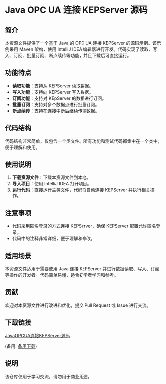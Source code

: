 # Java OPC UA 连接 KEPServer 源码

## 简介

本资源文件提供了一个基于 Java 的 OPC UA 连接 KEPServer 的源码示例。该示例采用 Maven 架构，使用 IntelliJ IDEA 编辑器进行开发。代码实现了读取、写入、订阅、批量订阅、断点续传等功能，并且下载后可直接运行。

## 功能特点

- **读取功能**：支持从 KEPServer 读取数据。
- **写入功能**：支持向 KEPServer 写入数据。
- **订阅功能**：支持对 KEpServer 的数据进行订阅。
- **批量订阅**：支持对多个数据点进行批量订阅。
- **断点续传**：支持在连接中断后继续传输数据。

## 代码结构

代码结构非常简单，仅包含一个类文件。所有功能和测试代码都集中在一个类中，便于理解和使用。

## 使用说明

1. **下载资源文件**：下载本资源文件到本地。
2. **导入项目**：使用 IntelliJ IDEA 打开项目。
3. **运行代码**：直接运行主类文件，代码将自动连接 KEPServer 并执行相关操作。

## 注意事项

- 代码采用匿名登录的方式连接 KEPServer，确保 KEPServer 配置允许匿名登录。
- 代码中的注释非常详细，便于理解和修改。

## 适用场景

本资源文件适用于需要使用 Java 连接 KEPServer 并进行数据读取、写入、订阅等操作的开发者。代码简单易懂，适合初学者学习和参考。

## 贡献

欢迎对本资源文件进行改进和优化，提交 Pull Request 或 Issue 进行交流。

## 下载链接
[JavaOPCUA连接KEPServer源码](https://pan.quark.cn/s/513b663e93cc) 

(备用: [备用下载](https://pan.baidu.com/s/1qpupO5io45hFYPxqJjejhA?pwd=1234))

## 说明

该仓库仅用于学习交流，请勿用于商业用途。
